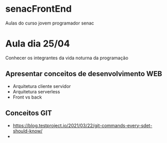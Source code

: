 # senacFrontEnd
Aulas do curso jovem programador senac

# Aula dia 25/04

  Conhecer os integrantes da vida noturna da programação

## Apresentar conceitos de desenvolvimento WEB
  - Arquitetura cliente servidor
  - Arquitetura serverless
  - Front vs back 
## Conceitos GIT
  - https://blog.testproject.io/2021/03/22/git-commands-every-sdet-should-know/
  - 
